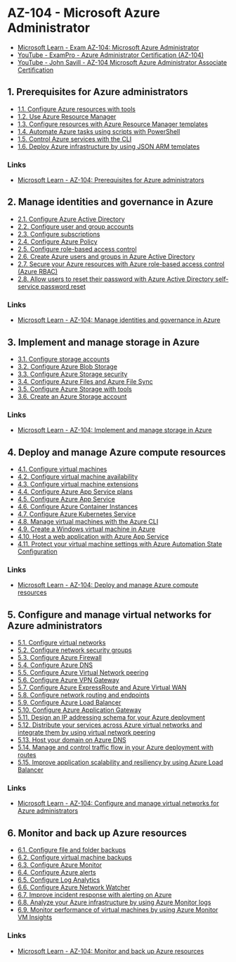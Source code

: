 # AZ-104 - Microsoft Azure Administrator

* [Microsoft Learn - Exam AZ-104: Microsoft Azure Administrator](https://learn.microsoft.com/en-us/certifications/exams/az-104/)
* [YouTube - ExamPro - Azure Administrator Certification (AZ-104)](https://www.youtube.com/watch?v=10PbGbTUSAg)
* [YouTube - John Savill - AZ-104 Microsoft Azure Administrator Associate Certification](https://www.youtube.com/watch?v=VOod_VNgdJk)


## 1. Prerequisites for Azure administrators
* [1.1. Configure Azure resources with tools](./Chapters/11-Configure_Azure_resources_with_tools.md)
* [1.2. Use Azure Resource Manager](./Chapters/12-Use_Azure_Resource_Manager.md)
* [1.3. Configure resources with Azure Resource Manager templates](./Chapters/13-Configure_resources_with_Azure_Resource_Manager_templates.md)
* [1.4. Automate Azure tasks using scripts with PowerShell]()
* [1.5. Control Azure services with the CLI]()
* [1.6. Deploy Azure infrastructure by using JSON ARM templates]()


### Links
* [Microsoft Learn - AZ-104: Prerequisites for Azure administrators](https://learn.microsoft.com/en-us/training/paths/az-104-administrator-prerequisites/)


## 2. Manage identities and governance in Azure
* [2.1. Configure Azure Active Directory](./Chapers/21-Configure_Azure_Active_Directory.md)
* [2.2. Configure user and group accounts](./Chapers/22-Configure_user_and_group_accounts.md)
* [2.3. Configure subscriptions]()
* [2.4. Configure Azure Policy]()
* [2.5. Configure role-based access control]()
* [2.6. Create Azure users and groups in Azure Active Directory]()
* [2.7. Secure your Azure resources with Azure role-based access control (Azure RBAC)]()
* [2.8. Allow users to reset their password with Azure Active Directory self-service password reset]()


### Links
* [Microsoft Learn - AZ-104: Manage identities and governance in Azure](https://learn.microsoft.com/en-us/training/paths/az-104-manage-identities-governance/)


## 3. Implement and manage storage in Azure

* [3.1. Configure storage accounts](./Chapters/31-Configure_storage_accounts.md)
* [3.2. Configure Azure Blob Storage]()
* [3.3. Configure Azure Storage security]()
* [3.4. Configure Azure Files and Azure File Sync]()
* [3.5. Configure Azure Storage with tools]()
* [3.6. Create an Azure Storage account]()


### Links

* [Microsoft Learn - AZ-104: Implement and manage storage in Azure](https://learn.microsoft.com/en-us/training/paths/az-104-manage-storage/)


## 4. Deploy and manage Azure compute resources

* [4.1. Configure virtual machines]()
* [4.2. Configure virtual machine availability]()
* [4.3. Configure virtual machine extensions]()
* [4.4. Configure Azure App Service plans]()
* [4.5. Configure Azure App Service]()
* [4.6. Configure Azure Container Instances]()
* [4.7. Configure Azure Kubernetes Service]()
* [4.8. Manage virtual machines with the Azure CLI]()
* [4.9. Create a Windows virtual machine in Azure]()
* [4.10. Host a web application with Azure App Service]()
* [4.11. Protect your virtual machine settings with Azure Automation State Configuration]()


### Links

* [Microsoft Learn - AZ-104: Deploy and manage Azure compute resources](https://learn.microsoft.com/en-us/training/paths/az-104-manage-compute-resources/)


## 5. Configure and manage virtual networks for Azure administrators

* [5.1. Configure virtual networks]()
* [5.2. Configure network security groups]()
* [5.3. Configure Azure Firewall]()
* [5.4. Configure Azure DNS]()
* [5.5. Configure Azure Virtual Network peering]()
* [5.6. Configure Azure VPN Gateway]()
* [5.7. Configure Azure ExpressRoute and Azure Virtual WAN]()
* [5.8. Configure network routing and endpoints]()
* [5.9. Configure Azure Load Balancer]()
* [5.10. Configure Azure Application Gateway]()
* [5.11. Design an IP addressing schema for your Azure deployment]()
* [5.12. Distribute your services across Azure virtual networks and integrate them by using virtual network peering]()
* [5.13. Host your domain on Azure DNS]()
* [5.14. Manage and control traffic flow in your Azure deployment with routes]()
* [5.15. Improve application scalability and resiliency by using Azure Load Balancer]()


### Links

* [Microsoft Learn - AZ-104: Configure and manage virtual networks for Azure administrators](https://learn.microsoft.com/en-us/training/paths/az-104-manage-virtual-networks/)


## 6. Monitor and back up Azure resources

* [6.1. Configure file and folder backups]()
* [6.2. Configure virtual machine backups]()
* [6.3. Configure Azure Monitor]()
* [6.4. Configure Azure alerts]()
* [6.5. Configure Log Analytics]()
* [6.6. Configure Azure Network Watcher]()
* [6.7. Improve incident response with alerting on Azure]()
* [6.8. Analyze your Azure infrastructure by using Azure Monitor logs]()
* [6.9. Monitor performance of virtual machines by using Azure Monitor VM Insights]()


### Links

* [Microsoft Learn - AZ-104: Monitor and back up Azure resources](https://learn.microsoft.com/en-us/training/paths/az-104-monitor-backup-resources/)


